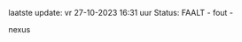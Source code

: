 laatste update: 
vr 27-10-2023 16:31   uur 
Status: FAALT - fout - 
<div class="service R">nexus</div>